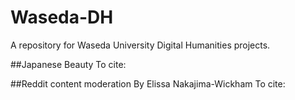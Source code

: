 # Waseda-DH
A repository for Waseda University Digital Humanities projects.

##Japanese Beauty 
To cite:

##Reddit content moderation
By Elissa Nakajima-Wickham
To cite:
